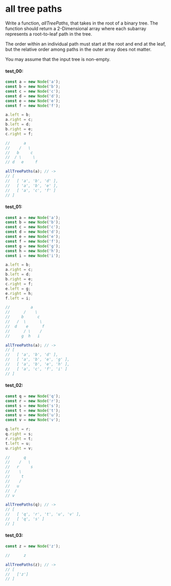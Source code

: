 # all tree paths

Write a function, _allTreePaths_, that takes in the root of a binary tree. The function should
return a 2-Dimensional array where each subarray represents a root-to-leaf path in the
tree.

The order within an individual path must start at the root and end at the leaf, but the relative
order among paths in the outer array does not matter.

You may assume that the input tree is non-empty.

#### test_00:

```js
const a = new Node('a');
const b = new Node('b');
const c = new Node('c');
const d = new Node('d');
const e = new Node('e');
const f = new Node('f');

a.left = b;
a.right = c;
b.left = d;
b.right = e;
c.right = f;

//      a
//    /   \
//   b     c
//  / \     \
// d   e     f

allTreePaths(a); // ->
// [ 
//   [ 'a', 'b', 'd' ], 
//   [ 'a', 'b', 'e' ], 
//   [ 'a', 'c', 'f' ] 
// ] 
```

#### test_01:

```js
const a = new Node('a');
const b = new Node('b');
const c = new Node('c');
const d = new Node('d');
const e = new Node('e');
const f = new Node('f');
const g = new Node('g');
const h = new Node('h');
const i = new Node('i');

a.left = b;
a.right = c;
b.left = d;
b.right = e;
c.right = f;
e.left = g;
e.right = h;
f.left = i;

//         a
//      /    \
//     b      c
//   /  \      \
//  d    e      f
//      / \    /   
//     g  h   i 

allTreePaths(a); // ->
// [ 
//   [ 'a', 'b', 'd' ], 
//   [ 'a', 'b', 'e', 'g' ], 
//   [ 'a', 'b', 'e', 'h' ], 
//   [ 'a', 'c', 'f', 'i' ] 
// ] 
```

#### test_02:

```js
const q = new Node('q');
const r = new Node('r');
const s = new Node('s');
const t = new Node('t');
const u = new Node('u');
const v = new Node('v');

q.left = r;
q.right = s;
r.right = t;
t.left = u;
u.right = v;

//      q
//    /   \ 
//   r     s
//    \
//     t
//    /
//   u
//  /
// v

allTreePaths(q); // ->
// [ 
//   [ 'q', 'r', 't', 'u', 'v' ], 
//   [ 'q', 's' ] 
// ] 
```


#### test_03:

```js
const z = new Node('z');

//      z

allTreePaths(z); // -> 
// [
//   ['z']
// ]
```